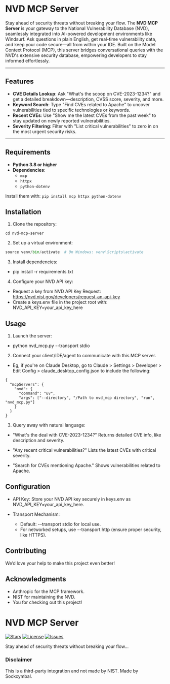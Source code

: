 # NVD MCP Server

Stay ahead of security threats without breaking your flow. The **NVD MCP Server** is your gateway to the National Vulnerability Database (NVD), seamlessly integrated into AI-powered development environments like Windsurf. Ask questions in plain English, get real-time vulnerability data, and keep your code secure—all from within your IDE. Built on the Model Context Protocol (MCP), this server bridges conversational queries with the NVD's extensive security database, empowering developers to stay informed effortlessly.

---

## Features

- **CVE Details Lookup**: Ask "What's the scoop on CVE-2023-1234?" and get a detailed breakdown—description, CVSS score, severity, and more.
- **Keyword Search**: Type "Find CVEs related to Apache" to uncover vulnerabilities tied to specific technologies or keywords.
- **Recent CVEs**: Use "Show me the latest CVEs from the past week" to stay updated on newly reported vulnerabilities.
- **Severity Filtering**: Filter with "List critical vulnerabilities" to zero in on the most urgent security risks.

---

## Requirements

- **Python 3.8 or higher**
- **Dependencies**:
  - `mcp`
  - `httpx`
  - `python-dotenv`

Install them with:
```pip install mcp httpx python-dotenv```

## Installation

1. Clone the repository:
```git clone https://github.com/sockcymbal/nvd-mcp-server.git
cd nvd-mcp-server
```
2. Set up a virtual environment:
```python -m venv venv
source venv/bin/activate  # On Windows: venv\Scripts\activate
```
3. Install dependencies:
  - pip install -r requirements.txt
4. Configure your NVD API key:
- Request a key from NVD API Key Request: https://nvd.nist.gov/developers/request-an-api-key
- Create a keys.env file in the project root with: NVD_API_KEY=your_api_key_here

## Usage
1. Launch the server:
- python nvd_mcp.py --transport stdio
2. Connect your client/IDE/agent to communicate with this MCP server.
  - Eg, if you're on Claude Desktop, go to Claude > Settings > Developer > Edit Config > claude_desktop_config.json to include the following:
```
{
  "mcpServers": {
    "nvd": {
      "command": "uv",
      "args": ["--directory", "/Path to nvd_mcp directory", "run", "nvd_mcp.py"]
    }
  }
}
```
3. Query away with natural language:
- "What's the deal with CVE-2023-1234?"
Returns detailed CVE info, like description and severity.

- "Any recent critical vulnerabilities?"
Lists the latest CVEs with critical severity.

- "Search for CVEs mentioning Apache."
Shows vulnerabilities related to Apache.

## Configuration
- API Key: Store your NVD API key securely in keys.env as NVD_API_KEY=your_api_key_here.

- Transport Mechanism:
  - Default: --transport stdio for local use.
  - For networked setups, use --transport http (ensure proper security, like HTTPS).

## Contributing
We’d love your help to make this project even better!

## Acknowledgments
- Anthropic for the MCP framework.
- NIST for maintaining the NVD.
- You for checking out this project!

# NVD MCP Server
[![Stars](https://img.shields.io/github/stars/sockcymbal/nvd-mcp-server?style=social)](https://github.com/sockcymbal/nvd-mcp-server/stargazers)
[![License](https://img.shields.io/badge/license-MIT-blue.svg)](LICENSE)
[![Issues](https://img.shields.io/github/issues/sockcymbal/nvd-mcp-server)](https://github.com/sockcymbal/nvd-mcp-server/issues)

Stay ahead of security threats without breaking your flow...


### Disclaimer
This is a third-party integration and not made by NIST. Made by Sockcymbal.
